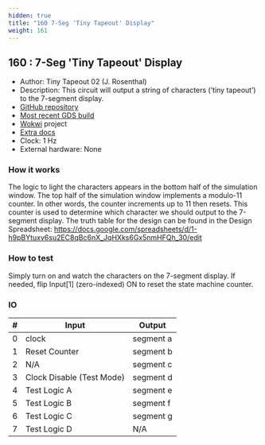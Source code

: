 ```yaml
---
hidden: true
title: "160 7-Seg 'Tiny Tapeout' Display"
weight: 161
---
```


## 160 : 7-Seg 'Tiny Tapeout' Display

* Author: Tiny Tapeout 02 (J. Rosenthal)
* Description: This circuit will output a string of characters (’tiny tapeout’) to the 7-segment display.
* [GitHub repository](https://github.com/jdrosent/tt02-7segstringdisplay)
* [Most recent GDS build](https://github.com/jdrosent/tt02-7segstringdisplay/actions/runs/3614673849)
* [Wokwi](https://wokwi.com/projects/347497504164545108) project
* [Extra docs](https://wokwi.com/projects/347497504164545108)
* Clock: 1 Hz
* External hardware: None



### How it works

The logic to light the characters appears in the bottom half of the simulation window. The top half of the simulation window implements a modulo-11 counter. In other words, the counter increments up to 11 then resets. This counter is used to determine which character we should output to the 7-segment display. The truth table for the design can be found in the Design Spreadsheet: https://docs.google.com/spreadsheets/d/1-h9pBYtuxv6su2EC8qBc6nX_JqHXks6Gx5nmHFQh_30/edit

### How to test

Simply turn on and watch the characters on the 7-segment display. If needed, flip Input[1] (zero-indexed) ON to reset the state machine counter.

### IO

| # | Input        | Output       |
|---|--------------|--------------|
| 0 | clock  | segment a |
| 1 | Reset Counter  | segment b |
| 2 | N/A  | segment c |
| 3 | Clock Disable (Test Mode)  | segment d |
| 4 | Test Logic A  | segment e |
| 5 | Test Logic B  | segment f |
| 6 | Test Logic C  | segment g |
| 7 | Test Logic D  | N/A |

